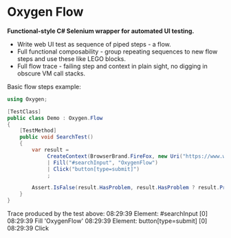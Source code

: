 # Oxygen Flow
**Functional-style C# Selenium wrapper for automated UI testing.**

- Write web UI test as sequence of piped steps - a flow. 
- Full functional composability - group repeating sequences to new flow steps and use these like LEGO blocks.
- Full flow trace - failing step and context in plain sight, no digging in obscure VM call stacks.

Basic flow steps example:
```csharp
using Oxygen;

[TestClass]
public class Demo : Oxygen.Flow
{
    [TestMethod]
    public void SearchTest()
    {
        var result =
             CreateContext(BrowserBrand.FireFox, new Uri("https://www.wikipedia.org/"))
             | Fill("#searchInput", "OxygenFlow")
             | Click("button[type=submit]")
             ;

        Assert.IsFalse(result.HasProblem, result.HasProblem ? result.ProblemCause.ToString() : null);
    }
}
```
Trace produced by the test above:
08:29:39 Element: #searchInput [0]
08:29:39 Fill 'OxygenFlow'
08:29:39 Element: button[type=submit] [0]
08:29:39 Click
